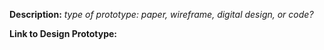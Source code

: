 **Description:** _type of prototype: paper, wireframe, digital design, or code?_

**Link to Design Prototype:** 

